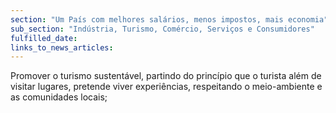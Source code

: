 ```yaml
---
section: "Um País com melhores salários, menos impostos, mais economia"
sub_section: "Indústria, Turismo, Comércio, Serviços e Consumidores"
fulfilled_date:
links_to_news_articles:
---
```


Promover o turismo sustentável, partindo do princípio que o turista além de visitar lugares, pretende viver experiências, respeitando o meio-ambiente e as comunidades locais;